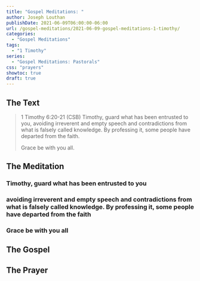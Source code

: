 ```yaml
---
title: "Gospel Meditations: "
author: Joseph Louthan
publishDate: 2021-06-09T06:00:00-06:00
url: /gospel-meditations/2021-06-09-gospel-meditations-1-timothy/
categories:
  - "Gospel Meditations"
tags:
  - "1 Timothy"
series:
  - "Gospel Meditations: Pastorals"
css: "prayers"
showtoc: true
draft: true
---
```


## The Text

>1 Timothy 6:20-21 (CSB) Timothy, guard what has been entrusted to you, avoiding irreverent and empty speech and contradictions from what is falsely called knowledge. By professing it, some people have departed from the faith.
>
>Grace be with you all.

## The Meditation

### Timothy, guard what has been entrusted to you

### avoiding irreverent and empty speech and contradictions from what is falsely called knowledge. By professing it, some people have departed from the faith

### Grace be with you all

## The Gospel

## The Prayer

<div style="font-variant: small-caps;">

</div>
&nbsp;

```text

```
